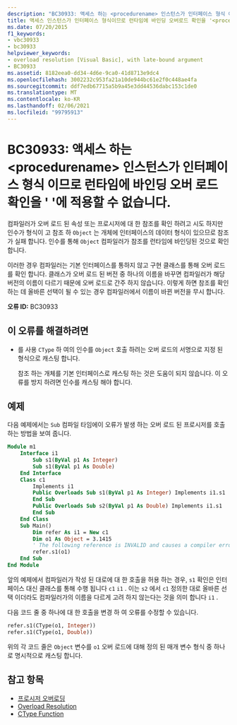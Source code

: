 ```yaml
---
description: "BC30933: 액세스 하는 <procedurename> 인스턴스가 인터페이스 형식 이므로 런타임에 바인딩 오버 로드 확인을 ' '에 적용할 수 없습니다."
title: 액세스 인스턴스가 인터페이스 형식이므로 런타임에 바인딩 오버로드 확인을 '<procedurename>'에 적용할 수 없습니다.
ms.date: 07/20/2015
f1_keywords:
- vbc30933
- bc30933
helpviewer_keywords:
- overload resolution [Visual Basic], with late-bound argument
- BC30933
ms.assetid: 8182eea0-dd34-4d6e-9ca0-41d8713e9dc4
ms.openlocfilehash: 3002232c953fa21a10de944bc61e2f0c448ae4fa
ms.sourcegitcommit: ddf7edb67715a5b9a45e3dd44536dabc153c1de0
ms.translationtype: MT
ms.contentlocale: ko-KR
ms.lasthandoff: 02/06/2021
ms.locfileid: "99795913"
---
```

# <a name="bc30933-latebound-overload-resolution-cannot-be-applied-to-procedurename-because-the-accessing-instance-is-an-interface-type"></a>BC30933: 액세스 하는 \<procedurename> 인스턴스가 인터페이스 형식 이므로 런타임에 바인딩 오버 로드 확인을 ' '에 적용할 수 없습니다.

컴파일러가 오버 로드 된 속성 또는 프로시저에 대 한 참조를 확인 하려고 시도 하지만 인수가 형식이 고 참조 하 `Object` 는 개체에 인터페이스의 데이터 형식이 있으므로 참조가 실패 합니다. 인수를 통해 `Object` 컴파일러가 참조를 런타임에 바인딩된 것으로 확인 합니다.

이러한 경우 컴파일러는 기본 인터페이스를 통하지 않고 구현 클래스를 통해 오버 로드를 확인 합니다. 클래스가 오버 로드 된 버전 중 하나의 이름을 바꾸면 컴파일러가 해당 버전의 이름이 다르기 때문에 오버 로드로 간주 하지 않습니다. 이렇게 하면 참조를 확인 하는 데 올바른 선택이 될 수 있는 경우 컴파일러에서 이름이 바뀐 버전을 무시 합니다.

**오류 ID:** BC30933

## <a name="to-correct-this-error"></a>이 오류를 해결하려면

- 를 사용 `CType` 하 여의 인수를 `Object` 호출 하려는 오버 로드의 서명으로 지정 된 형식으로 캐스팅 합니다.

  참조 하는 개체를 기본 인터페이스로 캐스팅 하는 것은 도움이 되지 않습니다. 이 오류를 방지 하려면 인수를 캐스팅 해야 합니다.

## <a name="example"></a>예제

다음 예제에서는 `Sub` 컴파일 타임에이 오류가 발생 하는 오버 로드 된 프로시저를 호출 하는 방법을 보여 줍니다.

```vb
Module m1
    Interface i1
        Sub s1(ByVal p1 As Integer)
        Sub s1(ByVal p1 As Double)
    End Interface
    Class c1
        Implements i1
        Public Overloads Sub s1(ByVal p1 As Integer) Implements i1.s1
        End Sub
        Public Overloads Sub s2(ByVal p1 As Double) Implements i1.s1
        End Sub
    End Class
    Sub Main()
        Dim refer As i1 = New c1
        Dim o1 As Object = 3.1415
        ' The following reference is INVALID and causes a compiler error.
        refer.s1(o1)
    End Sub
End Module
```

앞의 예제에서 컴파일러가 작성 된 대로에 대 한 호출을 허용 하는 경우, `s1` 확인은 인터페이스 대신 클래스를 통해 수행 됩니다 `c1` `i1` . 이는 `s2` 에서 `c1` 정의한 대로 올바른 선택 이더라도 컴파일러가의 이름을 다르게 고려 하지 않는다는 것을 의미 합니다 `i1` .

다음 코드 줄 중 하나에 대 한 호출을 변경 하 여 오류를 수정할 수 있습니다.

```vb
refer.s1(CType(o1, Integer))
refer.s1(CType(o1, Double))
```

위의 각 코드 줄은 `Object` 변수를 `o1` 오버 로드에 대해 정의 된 매개 변수 형식 중 하나로 명시적으로 캐스팅 합니다.

## <a name="see-also"></a>참고 항목

- [프로시저 오버로딩](../../programming-guide/language-features/procedures/procedure-overloading.md)
- [Overload Resolution](../../programming-guide/language-features/procedures/overload-resolution.md)
- [CType Function](../functions/ctype-function.md)
